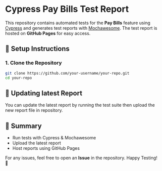 # Cypress Pay Bills Test Report

This repository contains automated tests for the **Pay Bills** feature using [Cypress](https://www.cypress.io/) and generates test reports with [Mochawesome](https://github.com/adamgruber/mochawesome). The test report is hosted on **GitHub Pages** for easy access.

## 📌 Setup Instructions

### 1. Clone the Repository
```sh
git clone https://github.com/your-username/your-repo.git
cd your-repo
```

## 🔄 Updating latest Report
You can update the latest report by running the test suite then upload the new report file in repository.

## 🚀 Summary
- Run tests with Cypress & Mochawesome
- Upload the latest report
- Host reports using GitHub Pages

For any issues, feel free to open an **Issue** in the repository. Happy Testing! 🎯
